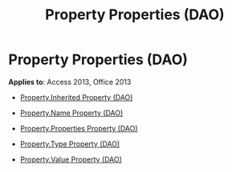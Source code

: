 ﻿---
title: Property Properties (DAO)
TOCTitle: Properties
ms:assetid: c9357822-65c2-4938-820f-bf35b277df5c
ms:mtpsurl: https://msdn.microsoft.com/library/Dn161366(v=office.15)
ms:contentKeyID: 52074332
ms.date: 09/18/2015
mtps_version: v=office.15
---

# Property Properties (DAO)


**Applies to**: Access 2013, Office 2013



  - [Property.Inherited Property (DAO)](property-inherited-property-dao.md)

  - [Property.Name Property (DAO)](property-name-property-dao.md)

  - [Property.Properties Property (DAO)](property-properties-property-dao.md)

  - [Property.Type Property (DAO)](property-type-property-dao.md)

  - [Property.Value Property (DAO)](property-value-property-dao.md)

